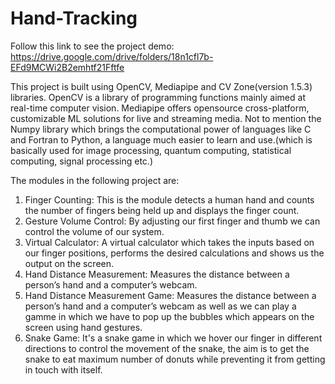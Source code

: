 # Hand-Tracking

Follow this link to see the project demo: https://drive.google.com/drive/folders/18n1cfl7b-EFd9MCWi2B2emhtf21Fftfe

This project is built using OpenCV, Mediapipe and CV Zone(version 1.5.3) libraries. OpenCV is a library of programming functions mainly aimed at real-time computer vision.
Mediapipe offers opensource cross-platform, customizable ML solutions for live and streaming media. Not to mention the Numpy library which brings the computational
power of languages like C and Fortran to Python, a language much easier to learn and use.(which is basically used for image processing, quantum computing, statistical
computing, signal processing etc.)

The modules in the following project are:
1. Finger Counting: This is the module detects a human hand and counts the number of fingers being held up and displays the finger count.
2. Gesture Volume Control: By adjusting our first finger and thumb we can control the volume of our system.
3. Virtual Calculator: A virtual calculator which takes the inputs based on our finger positions, performs the desired calculations and shows us the output on the screen.
4. Hand Distance Measurement: Measures the distance between a person’s hand and a computer’s webcam.
5. Hand Distance Measurement Game: Measures the distance between a person’s hand and a computer’s webcam as well as we can play a gamme in which we have to pop up the
   bubbles which appears on the screen using hand gestures.
6. Snake Game: It's a snake game in which we hover our finger in different directions to control the movement of the snake, the aim is to get the snake to eat maximum
   number of donuts while preventing it from getting in touch with itself.
